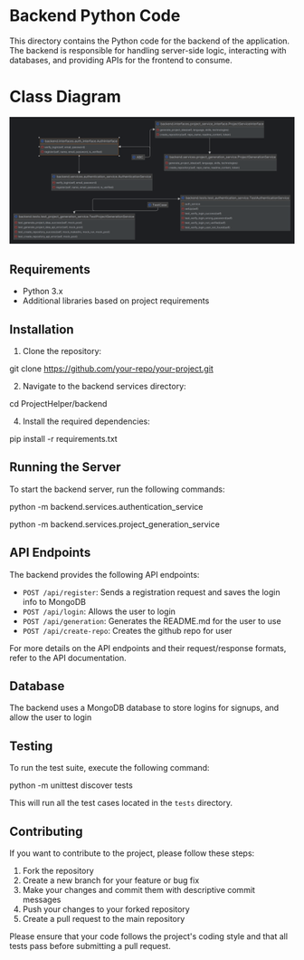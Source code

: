 # Backend Python Code

This directory contains the Python code for the backend of the application. The backend is responsible for handling server-side logic, interacting with databases, and providing APIs for the frontend to consume.

# Class Diagram

![Class Diagram](backendDiagram.png)

## Requirements

- Python 3.x
- Additional libraries based on project requirements

## Installation

1. Clone the repository:

git clone https://github.com/your-repo/your-project.git

2. Navigate to the backend services directory:

cd ProjectHelper/backend

4. Install the required dependencies:

pip install -r requirements.txt

## Running the Server

To start the backend server, run the following commands:

python -m backend.services.authentication_service

python -m backend.services.project_generation_service


## API Endpoints

The backend provides the following API endpoints:

- `POST /api/register`: Sends a registration request and saves the login info to MongoDB
- `POST /api/login`: Allows the user to login
- `POST /api/generation`: Generates the README.md for the user to use
- `POST /api/create-repo`: Creates the github repo for user

For more details on the API endpoints and their request/response formats, refer to the API documentation.

## Database

The backend uses a MongoDB database to store logins for signups, and allow the user to login

## Testing

To run the test suite, execute the following command:

python -m unittest discover tests

This will run all the test cases located in the `tests` directory.

## Contributing

If you want to contribute to the project, please follow these steps:

1. Fork the repository
2. Create a new branch for your feature or bug fix
3. Make your changes and commit them with descriptive commit messages
4. Push your changes to your forked repository
5. Create a pull request to the main repository

Please ensure that your code follows the project's coding style and that all tests pass before submitting a pull request.
